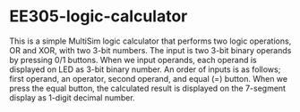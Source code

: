 # EE305-logic-calculator


This is a simple MultiSim logic calculator that performs two logic operations, OR and XOR, with two 3-bit numbers. 
The input is two 3-bit binary operands by pressing 0/1 buttons. When we input operands, each operand is displayed on LED as 3-bit binary number. An order of inputs is as follows; first operand, an operator, second operand, and equal (=) button. 
When we press the equal button, the calculated result is displayed on the 7-segment display as 1-digit decimal number. 
